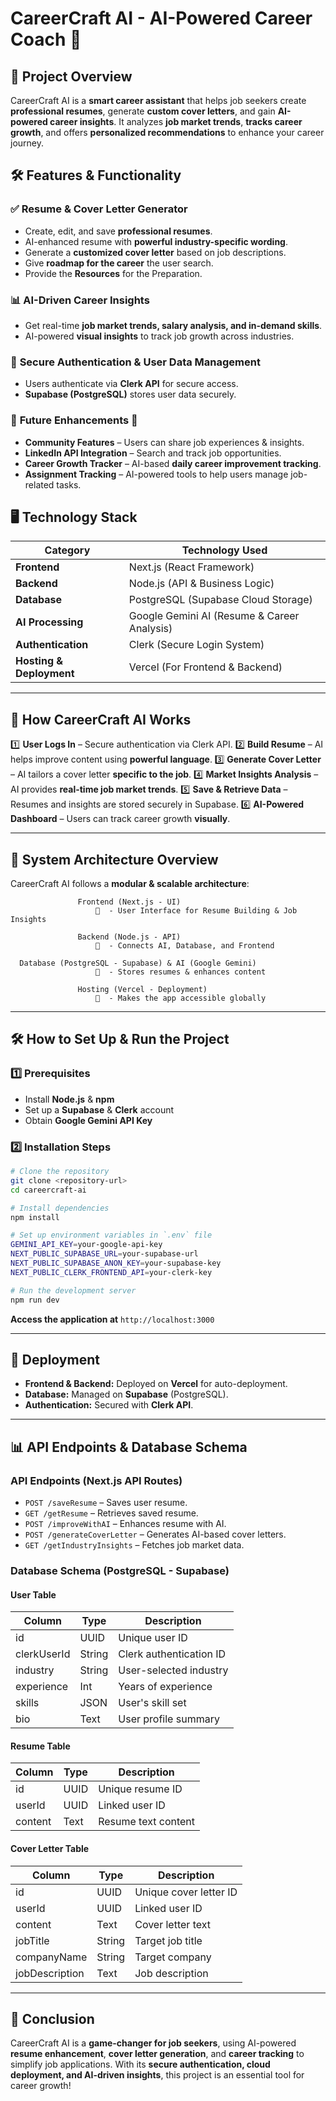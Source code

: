 # **CareerCraft AI - AI-Powered Career Coach** 🚀

## **📌 Project Overview**

CareerCraft AI is a **smart career assistant** that helps job seekers create **professional resumes**, generate **custom cover letters**, and gain **AI-powered career insights**. It analyzes **job market trends**, **tracks career growth**, and offers **personalized recommendations** to enhance your career journey.

## **🛠️ Features & Functionality**

### ✅ **Resume & Cover Letter Generator**

- Create, edit, and save **professional resumes**.
- AI-enhanced resume with **powerful industry-specific wording**.
- Generate a **customized cover letter** based on job descriptions.
- Give **roadmap for the career** the user search.
- Provide the **Resources** for the Preparation.

### 📊 **AI-Driven Career Insights**

- Get real-time **job market trends, salary analysis, and in-demand skills**.
- AI-powered **visual insights** to track job growth across industries.

### 🔑 **Secure Authentication & User Data Management**

- Users authenticate via **Clerk API** for secure access.
- **Supabase (PostgreSQL)** stores user data securely.

### 📌 **Future Enhancements** 🚀

- **Community Features** – Users can share job experiences & insights.
- **LinkedIn API Integration** – Search and track job opportunities.
- **Career Growth Tracker** – AI-based **daily career improvement tracking**.
- **Assignment Tracking** – AI-powered tools to help users manage job-related tasks.

## **🖥️ Technology Stack**

| Category                 | Technology Used                             |
| ------------------------ | ------------------------------------------- |
| **Frontend**             | Next.js (React Framework)                   |
| **Backend**              | Node.js (API & Business Logic)              |
| **Database**             | PostgreSQL (Supabase Cloud Storage)         |
| **AI Processing**        | Google Gemini AI (Resume & Career Analysis) |
| **Authentication**       | Clerk (Secure Login System)                 |
| **Hosting & Deployment** | Vercel (For Frontend & Backend)             |

---

## **🔄 How CareerCraft AI Works**

1️⃣ **User Logs In** – Secure authentication via Clerk API.
2️⃣ **Build Resume** – AI helps improve content using **powerful language**.
3️⃣ **Generate Cover Letter** – AI tailors a cover letter **specific to the job**.
4️⃣ **Market Insights Analysis** – AI provides **real-time job market trends**.
5️⃣ **Save & Retrieve Data** – Resumes and insights are stored securely in Supabase.
6️⃣ **AI-Powered Dashboard** – Users can track career growth **visually**.

---

## **📂 System Architecture Overview**

CareerCraft AI follows a **modular & scalable architecture**:

```
               Frontend (Next.js - UI)
                   🔽  - User Interface for Resume Building & Job Insights

               Backend (Node.js - API)
                   🔽  - Connects AI, Database, and Frontend

  Database (PostgreSQL - Supabase) & AI (Google Gemini)
                   🔽  - Stores resumes & enhances content

               Hosting (Vercel - Deployment)
                   🔽  - Makes the app accessible globally
```

---

## **🛠️ How to Set Up & Run the Project**

### **1️⃣ Prerequisites**

- Install **Node.js** & **npm**
- Set up a **Supabase** & **Clerk** account
- Obtain **Google Gemini API Key**

### **2️⃣ Installation Steps**

```bash
# Clone the repository
git clone <repository-url>
cd careercraft-ai
```

```bash
# Install dependencies
npm install
```

```bash
# Set up environment variables in `.env` file
GEMINI_API_KEY=your-google-api-key
NEXT_PUBLIC_SUPABASE_URL=your-supabase-url
NEXT_PUBLIC_SUPABASE_ANON_KEY=your-supabase-key
NEXT_PUBLIC_CLERK_FRONTEND_API=your-clerk-key
```

```bash
# Run the development server
npm run dev
```

**Access the application at** `http://localhost:3000`

---

## **🚀 Deployment**

- **Frontend & Backend:** Deployed on **Vercel** for auto-deployment.
- **Database:** Managed on **Supabase** (PostgreSQL).
- **Authentication:** Secured with **Clerk API**.

---

## **📊 API Endpoints & Database Schema**

### **API Endpoints (Next.js API Routes)**

- `POST /saveResume` – Saves user resume.
- `GET /getResume` – Retrieves saved resume.
- `POST /improveWithAI` – Enhances resume with AI.
- `POST /generateCoverLetter` – Generates AI-based cover letters.
- `GET /getIndustryInsights` – Fetches job market data.

### **Database Schema (PostgreSQL - Supabase)**

#### **User Table**

| Column      | Type   | Description             |
| ----------- | ------ | ----------------------- |
| id          | UUID   | Unique user ID          |
| clerkUserId | String | Clerk authentication ID |
| industry    | String | User-selected industry  |
| experience  | Int    | Years of experience     |
| skills      | JSON   | User's skill set        |
| bio         | Text   | User profile summary    |

#### **Resume Table**

| Column  | Type | Description         |
| ------- | ---- | ------------------- |
| id      | UUID | Unique resume ID    |
| userId  | UUID | Linked user ID      |
| content | Text | Resume text content |

#### **Cover Letter Table**

| Column         | Type   | Description            |
| -------------- | ------ | ---------------------- |
| id             | UUID   | Unique cover letter ID |
| userId         | UUID   | Linked user ID         |
| content        | Text   | Cover letter text      |
| jobTitle       | String | Target job title       |
| companyName    | String | Target company         |
| jobDescription | Text   | Job description        |

---

## **📌 Conclusion**

CareerCraft AI is a **game-changer for job seekers**, using AI-powered **resume enhancement**, **cover letter generation**, and **career tracking** to simplify job applications. With its **secure authentication, cloud deployment, and AI-driven insights**, this project is an essential tool for career growth!


